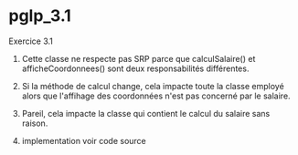 # pglp_3.1
Exercice 3.1
1) Cette classe ne respecte pas SRP parce que calculSalaire() et afficheCoordonnees() sont deux responsabilités différentes.

2) Si la méthode de calcul change, cela impacte toute la classe employé alors que l'affihage des coordonnées n'est pas concerné par le salaire.

3) Pareil, cela impacte la classe qui contient le calcul du salaire sans raison.

4) implementation voir code source
